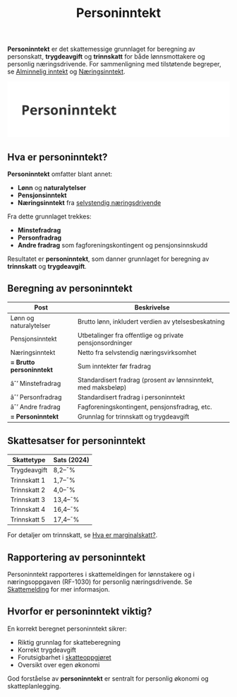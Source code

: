 ﻿---
title: "Personinntekt"
seoTitle: "Personinntekt"
description: '**Personinntekt** er det skattemessige grunnlaget for beregning av personskatt, **trygdeavgift** og **trinnskatt** for både lønnsmottakere og personlig nærin...'
---

**Personinntekt** er det skattemessige grunnlaget for beregning av personskatt, **trygdeavgift** og **trinnskatt** for både lønnsmottakere og personlig næringsdrivende. For sammenligning med tilstøtende begreper, se [Alminnelig inntekt](/blogs/regnskap/alminnelig-inntekt "Alminnelig inntekt “ Komplett guide til skattemessig resultat og beregning") og [Næringsinntekt](/blogs/regnskap/naeringsinntekt "Næringsinntekt “ Komplett guide til næringsinntekt i norsk regnskap").

![Personinntekt](personinntekt-image.svg)

## Hva er personinntekt?

**Personinntekt** omfatter blant annet:

* **Lønn** og **naturalytelser**
* **Pensjonsinntekt**
* **Næringsinntekt** fra [selvstendig næringsdrivende](/blogs/regnskap/selvstendig-naeringsdrivende "Selvstendig næringsdrivende “ Guide til selvstendig næringsvirksomhet i Norge")

Fra dette grunnlaget trekkes:

* **Minstefradrag**
* **Personfradrag**
* **Andre fradrag** som fagforeningskontingent og pensjonsinnskudd

Resultatet er **personinntekt**, som danner grunnlaget for beregning av **trinnskatt** og **trygdeavgift**.

## Beregning av personinntekt

| Post                     | Beskrivelse                                                                    |
|--------------------------|--------------------------------------------------------------------------------|
| Lønn og naturalytelser   | Brutto lønn, inkludert verdien av ytelsesbeskatning                            |
| Pensjonsinntekt          | Utbetalinger fra offentlige og private pensjonsordninger                       |
| Næringsinntekt           | Netto fra selvstendig næringsvirksomhet                                        |
| **= Brutto personinntekt** | Sum inntekter før fradrag                                                       |
| âˆ’ Minstefradrag          | Standardisert fradrag (prosent av lønnsinntekt, med maksbeløp)                 |
| âˆ’ Personfradrag          | Standardisert fradrag i personinntekt                                          |
| âˆ’ Andre fradrag          | Fagforeningskontingent, pensjonsfradrag, etc.                                  |
| **= Personinntekt**      | Grunnlag for trinnskatt og trygdeavgift                                         |

## Skattesatser for personinntekt

| Skattetype    | Sats (2024) |
|---------------|-------------|
| Trygdeavgift  | 8,2–¯%       |
| Trinnskatt 1  | 1,7–¯%       |
| Trinnskatt 2  | 4,0–¯%       |
| Trinnskatt 3  | 13,4–¯%      |
| Trinnskatt 4  | 16,4–¯%      |
| Trinnskatt 5  | 17,4–¯%      |

For detaljer om trinnskatt, se [Hva er marginalskatt?](/blogs/regnskap/hva-er-marginalskatt "Hva er Marginalskatt? Guide til marginalskatt for personinntekt").

## Rapportering av personinntekt

Personinntekt rapporteres i skattemeldingen for lønnstakere og i næringsoppgaven (RF-1030) for personlig næringsdrivende. Se [Skattemelding](/blogs/regnskap/skattemelding "Skattemelding “ Komplett guide til rapportering av inntekt og formue") for mer informasjon.

## Hvorfor er personinntekt viktig?

En korrekt beregnet personinntekt sikrer:

* Riktig grunnlag for skatteberegning
* Korrekt trygdeavgift
* Forutsigbarhet i [skatteoppgjøret](/blogs/regnskap/skatteoppgjor "Skatteoppgjør Guide: Prosess, Tidslinje og Viktige Frister")
* Oversikt over egen økonomi

God forståelse av **personinntekt** er sentralt for personlig økonomi og skatteplanlegging.











